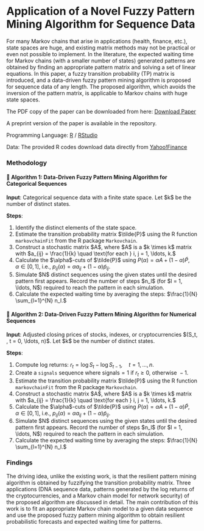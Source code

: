 # Application of a Novel Fuzzy Pattern Mining Algorithm for Sequence Data

For many Markov chains that arise in applications (health, finance, etc.), state spaces are huge, and existing matrix methods may not be practical or even not possible to implement. In the literature, the expected waiting time for Markov chains (with a smaller number of states) generated patterns are obtained by finding an appropriate pattern matrix and solving a set of linear equations. In this paper, a fuzzy transition probability (TP) matrix is introduced, and a data-driven fuzzy pattern mining algorithm is proposed for sequence data of any length. The proposed algorithm, which avoids the inversion of the pattern matrix, is applicable to Markov chains with huge state spaces.

The PDF copy of the paper can be downloaded from here: [Download Paper](https://ieeexplore.ieee.org/abstract/document/10633576) 

A preprint version of the paper is available in the repository.

Programming Language: [R](https://cran.r-project.org/bin/windows/base/) / [RStudio](https://posit.co/downloads/)

Data: The provided R codes download data directly from [Yahoo!Finance](https://ca.finance.yahoo.com/)

### Methodology



#### 🔹 Algorithm 1: Data-Driven Fuzzy Pattern Mining Algorithm for Categorical Sequences

**Input**:
Categorical sequence data with a finite state space.
Let \$k\$ be the number of distinct states.

**Steps**:

1. Identify the distinct elements of the state space.
2. Estimate the transition probability matrix \$\tilde{P}\$ using the R function `markovchainFit` from the R package `Markovchain`.
3. Construct a stochastic matrix \$A\$, where \$A\$ is a \$k \times k\$ matrix with
   $a_{ij} = \frac{1}{k} \quad \text{for each } i, j = 1, \ldots, k.$
4. Calculate the \$\alpha\$-cuts of \$\tilde{P}\$ using
   $P(\alpha) = \alpha A + (1 - \alpha)\tilde{P}, \quad \alpha \in [0, 1],$
   i.e.,
   $p_{ij}(\alpha) = \alpha a_{ij} + (1 - \alpha)\tilde{p}_{ij}.$
5. Simulate \$N\$ distinct sequences using the given states until the desired pattern first appears.
   Record the number of steps \$n\_l\$ (for \$l = 1, \ldots, N\$) required to reach the pattern in each simulation.
6. Calculate the expected waiting time by averaging the steps:
   $\frac{1}{N} \sum_{l=1}^{N} n_l.$


#### 🔹 Algorithm 2: Data-Driven Fuzzy Pattern Mining Algorithm for Numerical Sequences

**Input**:
Adjusted closing prices of stocks, indexes, or cryptocurrencies \$(S\_t, , t = 0, \ldots, n)\$.
Let \$k\$ be the number of distinct states.

**Steps**:

1. Compute log returns:
   $r_t = \log S_t - \log S_{t-1}, \quad t = 1, \ldots, n.$
2. Create a `signals` sequence where
   $\text{signals} = 1 \text{ if } r_t \geq 0,\ \text{otherwise } -1.$
3. Estimate the transition probability matrix \$\tilde{P}\$ using the R function `markovchainFit` from the R package `Markovchain`.
4. Construct a stochastic matrix \$A\$, where \$A\$ is a \$k \times k\$ matrix with
   $a_{ij} = \frac{1}{k} \quad \text{for each } i, j = 1, \ldots, k.$
5. Calculate the \$\alpha\$-cuts of \$\tilde{P}\$ using
   $P(\alpha) = \alpha A + (1 - \alpha)\tilde{P}, \quad \alpha \in [0, 1],$
   i.e.,
   $p_{ij}(\alpha) = \alpha a_{ij} + (1 - \alpha)\tilde{p}_{ij}.$
6. Simulate \$N\$ distinct sequences using the given states until the desired pattern first appears.
   Record the number of steps \$n\_l\$ (for \$l = 1, \ldots, N\$) required to reach the pattern in each simulation.
7. Calculate the expected waiting time by averaging the steps:
   $\frac{1}{N} \sum_{l=1}^{N} n_l.$


### Findings

The driving idea, unlike the existing work, is that the resilient pattern mining algorithm is obtained by fuzzifying the transition probability matrix. Three applications (DNA sequence data, patterns generated by the log returns of the cryptocurrencies, and a Markov chain model for network security) of the proposed algorithm are discussed in detail. The main contribution of this work is to fit an appropriate Markov chain model to a given data sequence and  use the proposed fuzzy pattern mining algorithm to obtain resilient probabilistic forecasts and expected waiting time for patterns.

